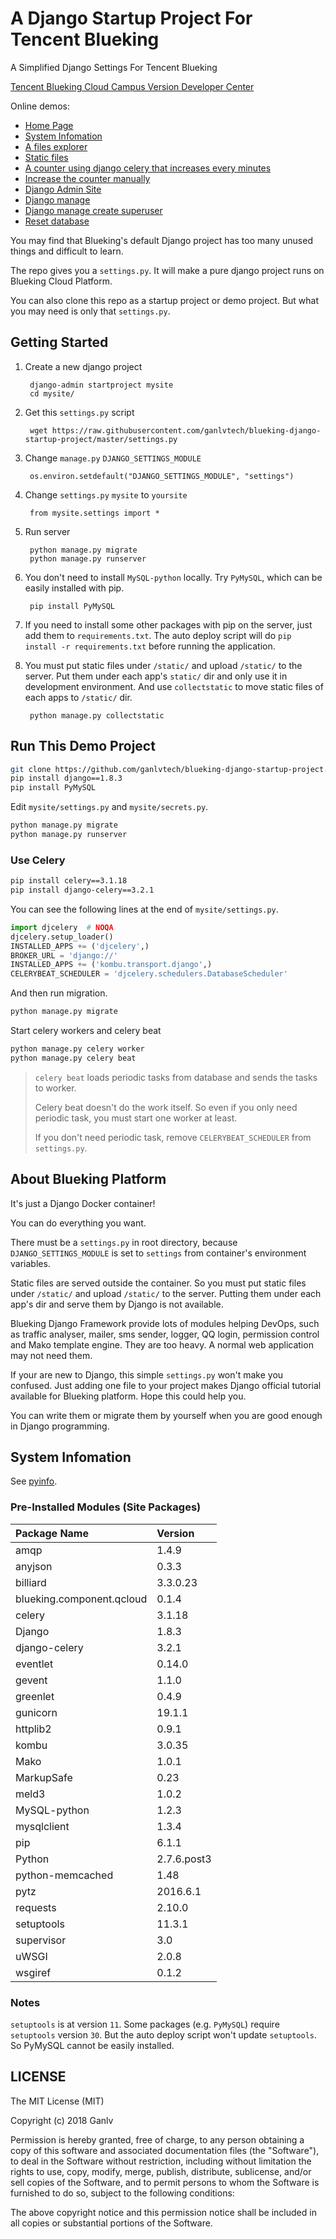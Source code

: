 # A Django Startup Project For Tencent Blueking

A Simplified Django Settings For Tencent Blueking

[Tencent Blueking Cloud Campus Version Developer Center][blueking-campus]

Online demos:

* [Home Page][home]
* [System Infomation][pyinfo]
* [A files explorer][files]
* [Static files][static-files]
* [A counter using django celery that increases every minutes][celery]
* [Increase the counter manually][celery-add]
* [Django Admin Site][admin]
* [Django manage][manage]
* [Django manage create superuser][create-superuser]
* [Reset database][reset-db]

You may find that Blueking's default Django project has too many unused things and difficult to learn.

The repo gives you a `settings.py`. It will make a pure django project runs on Blueking Cloud Platform.

You can also clone this repo as a startup project or demo project. But what you may need is only that `settings.py`.

## Getting Started

1. Create a new django project

        django-admin startproject mysite
        cd mysite/

2. Get this `settings.py` script

        wget https://raw.githubusercontent.com/ganlvtech/blueking-django-startup-project/master/settings.py


3. Change `manage.py` `DJANGO_SETTINGS_MODULE`

        os.environ.setdefault("DJANGO_SETTINGS_MODULE", "settings")

4. Change `settings.py` `mysite` to `yoursite`

        from mysite.settings import *

5. Run server

        python manage.py migrate
        python manage.py runserver

6. You don't need to install `MySQL-python` locally. Try `PyMySQL`, which can be easily installed with pip.

        pip install PyMySQL

7. If you need to install some other packages with pip on the server, just add them to `requirements.txt`. The auto deploy script will do `pip install -r requirements.txt` before running the application.

8. You must put static files under `/static/` and upload `/static/` to the server. Put them under each app's `static/` dir and only use it in development environment. And use `collectstatic` to move static files of each apps to `/static/` dir.

        python manage.py collectstatic

## Run This Demo Project

```bash
git clone https://github.com/ganlvtech/blueking-django-startup-project.git
pip install django==1.8.3
pip install PyMySQL
```

Edit `mysite/settings.py` and `mysite/secrets.py`.

```bash
python manage.py migrate
python manage.py runserver
```

### Use Celery

```bash
pip install celery==3.1.18
pip install django-celery==3.2.1
```

You can see the following lines at the end of `mysite/settings.py`.

```python
import djcelery  # NOQA
djcelery.setup_loader()
INSTALLED_APPS += ('djcelery',)
BROKER_URL = 'django://'
INSTALLED_APPS += ('kombu.transport.django',)
CELERYBEAT_SCHEDULER = 'djcelery.schedulers.DatabaseScheduler'
```

And then run migration.

```bash
python manage.py migrate
```

Start celery workers and celery beat

```bash
python manage.py celery worker
python manage.py celery beat
```

> `celery beat` loads periodic tasks from database and sends the tasks to worker.
>
> Celery beat doesn't do the work itself. So even if you only need periodic task, you must start one worker at least.
>
> If you don't need periodic task, remove `CELERYBEAT_SCHEDULER` from `settings.py`.

## About Blueking Platform

It's just a Django Docker container!

You can do everything you want.

There must be a `settings.py` in root directory, because `DJANGO_SETTINGS_MODULE` is set to `settings` from container's environment variables.

Static files are served outside the container. So you must put static files under `/static/` and upload `/static/` to the server. Putting them under each app's dir and serve them by Django is not available.

Blueking Django Framework provide lots of modules helping DevOps, such as traffic analyser, mailer, sms sender, logger, QQ login, permission control and Mako template engine. They are too heavy. A normal web application may not need them.

If your are new to Django, this simple `settings.py` won't make you confused. Just adding one file to your project makes Django official tutorial available for Blueking platform. Hope this could help you.

You can write them or migrate them by yourself when you are good enough in Django programming.

## System Infomation

See [pyinfo].

### Pre-Installed Modules (Site Packages)

| Package Name              | Version     |
| :------------------------ | :---------- |
| amqp                      | 1.4.9       |
| anyjson                   | 0.3.3       |
| billiard                  | 3.3.0.23    |
| blueking.component.qcloud | 0.1.4       |
| celery                    | 3.1.18      |
| Django                    | 1.8.3       |
| django-celery             | 3.2.1       |
| eventlet                  | 0.14.0      |
| gevent                    | 1.1.0       |
| greenlet                  | 0.4.9       |
| gunicorn                  | 19.1.1      |
| httplib2                  | 0.9.1       |
| kombu                     | 3.0.35      |
| Mako                      | 1.0.1       |
| MarkupSafe                | 0.23        |
| meld3                     | 1.0.2       |
| MySQL-python              | 1.2.3       |
| mysqlclient               | 1.3.4       |
| pip                       | 6.1.1       |
| Python                    | 2.7.6.post3 |
| python-memcached          | 1.48        |
| pytz                      | 2016.6.1    |
| requests                  | 2.10.0      |
| setuptools                | 11.3.1      |
| supervisor                | 3.0         |
| uWSGI                     | 2.0.8       |
| wsgiref                   | 0.1.2       |

### Notes

`setuptools` is at version `11`. Some packages (e.g. `PyMySQL`) require `setuptools` version `30`. But the auto deploy script won't update `setuptools`. So PyMySQL cannot be easily installed.

## LICENSE

The MIT License (MIT)

Copyright (c) 2018 Ganlv

Permission is hereby granted, free of charge, to any person obtaining a copy
of this software and associated documentation files (the "Software"), to deal
in the Software without restriction, including without limitation the rights
to use, copy, modify, merge, publish, distribute, sublicense, and/or sell
copies of the Software, and to permit persons to whom the Software is
furnished to do so, subject to the following conditions:

The above copyright notice and this permission notice shall be included in
all copies or substantial portions of the Software.

[home]: https://django.qcloudapps.com/
[pyinfo]: https://django.qcloudapps.com/pyinfo/
[files]: https://django.qcloudapps.com/files/
[static-files]: https://django.qcloudapps.com/static/index.html
[celery]: https://django.qcloudapps.com/celery/
[celery-add]: https://django.qcloudapps.com/celery/add/
[admin]: https://django.qcloudapps.com/admin/
[manage]: https://django.qcloudapps.com/manage/
[create-superuser]: https://django.qcloudapps.com/manage/createsuperuser/
[reset-db]: https://django.qcloudapps.com/manage/reset_db/
[blueking-campus]: https://bk.tencent.com/campus/developer-center/apps/
